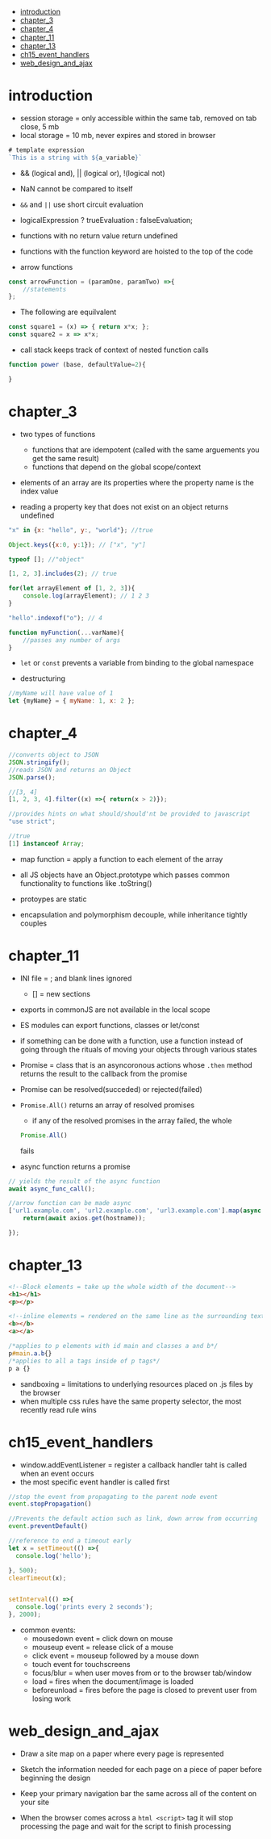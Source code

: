 - [introduction](#introduction)
- [chapter_3](#chapter_3)
- [chapter_4](#chapter_4)
- [chapter_11](#chapter_11)
- [chapter_13](#chapter_13)
- [ch15_event_handlers](#ch15_event_handlers)
- [web_design_and_ajax](#web_design_and_ajax)
# introduction
- session storage = only accessible within the same tab, removed on tab close, 5 mb
- local storage = 10 mb, never expires and stored in browser

```javascript
# template expression
`This is a string with ${a_variable}` 
```
- && (logical and), || (logical or), !(logical not)

- NaN cannot be compared to itself
- ```&&``` and ```||``` use short circuit evaluation 
- logicalExpression ? trueEvaluation : falseEvaluation;
- functions with no return value return undefined
- functions with the function keyword are hoisted to the top of the code
- arrow functions
```javascript
const arrowFunction = (paramOne, paramTwo) =>{
    //statements
};
```
- The following are equilvalent
```javascript
const square1 = (x) => { return x*x; };
const square2 = x => x*x;
```

- call stack keeps track of context of nested function calls

```javascript
function power (base, defaultValue=2){

}
```

# chapter_3
- two types of functions
  - functions that are idempotent (called with the same arguements you get the same result)
  - functions that depend on the global scope/context

- elements of an array are its properties where the property name is the index value
- reading a property key that does not exist on an object returns undefined

```javascript
"x" in {x: "hello", y:, "world"}; //true

Object.keys({x:0, y:1}); // ["x", "y"]

typeof []; //"object"

[1, 2, 3].includes(2); // true

for(let arrayElement of [1, 2, 3]){
    console.log(arrayElement); // 1 2 3
}

"hello".indexof("o"); // 4

function myFunction(...varName){
    //passes any number of args
} 
```

- ```let``` or ```const``` prevents a variable from binding to the global namespace

- destructuring
```javascript
//myName will have value of 1
let {myName} = { myName: 1, x: 2 };
```

# chapter_4
```javascript
//converts object to JSON
JSON.stringify();
//reads JSON and returns an Object
JSON.parse();

//[3, 4]
[1, 2, 3, 4].filter((x) =>{ return(x > 2)});

//provides hints on what should/should'nt be provided to javascript
"use strict"; 

//true
[1] instanceof Array;
```

- map function = apply a function to each element of the array 

- all JS objects have an Object.prototype which passes common functionality to functions like .toString()
- protoypes are static 
- encapsulation and polymorphism decouple, while inheritance tightly couples

# chapter_11
- INI file = ; and blank lines ignored
  - [] = new sections

- exports in commonJS are not available in the local scope
- ES modules can export functions, classes or let/const
- if something can be done with a function, use a function instead of going through the rituals of moving your objects through various states
- Promise = class that is an asyncoronous actions whose ```.then``` method returns the result to the callback from the promise 

- Promise can be resolved(succeded) or rejected(failed)
- ```Promise.All()``` returns an array of resolved promises
  - if any of the resolved promises in the array failed, the whole 
  ```javascript 
  Promise.All()
  ``` 
  fails
- async function returns a promise
```javascript
// yields the result of the async function
await async_func_call();

//arrow function can be made async
['url1.example.com', 'url2.example.com', 'url3.example.com'].map(async hostname =>{
    return(await axios.get(hostname));

});
```

# chapter_13

``` html
<!--Block elements = take up the whole width of the document-->
<h1></h1>
<p></p>

<!--inline elements = rendered on the same line as the surrounding text-->
<b></b>
<a></a>
```

``` css
/*applies to p elements with id main and classes a and b*/
p#main.a.b{}
/*applies to all a tags inside of p tags*/
p a {}
```
- sandboxing = limitations to underlying resources placed on .js files by the browser
- when multiple css rules have the same property selector, the most recently read rule wins

# ch15_event_handlers
- window.addEventListener = register a callback handler taht is called when an event occurs
- the most specific event handler is called first

```javascript
//stop the event from propagating to the parent node event
event.stopPropagation()

//Prevents the default action such as link, down arrow from occurring
event.preventDefault()

//reference to end a timeout early
let x = setTimeout(() =>{
  console.log('hello');

}, 500);
clearTimeout(x);


setInterval(() =>{
  console.log('prints every 2 seconds');
}, 2000);


```
- common events:
  - mousedown event = click down on mouse
  - mouseup event = release click of a mouse
  - click event = mouseup followed by a mouse down
  - touch event for touchscreens
  - focus/blur = when user moves from or to the browser tab/window
  - load = fires when the document/image is loaded
  - beforeunload = fires before the page is closed to prevent user from losing work



# web_design_and_ajax

- Draw a site map on a paper where every page is represented
- Sketch the information needed for each page on a piece of paper before beginning the design

- Keep your primary navigation bar the same across all of the content on your site

- When the browser comes across a ```html <script>``` tag it will stop processing the page and wait for the script to finish processing
